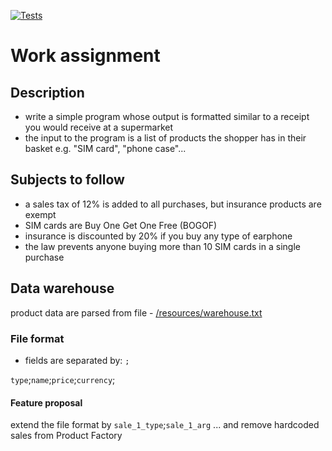 [![Tests](https://github.com/TimotejLabsky/work_assignemt/workflows/tests/badge.svg)](https://github.com/TimotejLabsky/work_assignemt/actions)
# Work assignment #

## Description ##
* write a simple program whose output is formatted similar to a receipt you would receive at a supermarket
* the input to the program is a list of products the shopper has in their basket e.g. "SIM card", "phone case"...

## Subjects to follow ##
* a sales tax of 12% is added to all purchases, but insurance products are exempt
* SIM cards are Buy One Get One Free (BOGOF)
* insurance is discounted by 20% if you buy any type of earphone
* the law prevents anyone buying more than 10 SIM cards in a single purchase

## Data warehouse ##
product data are parsed from file - [/resources/warehouse.txt](https://github.com/TimotejLabsky/work_assignemt/tree/main/src/main/resources)
### File format ###
* fields are separated by: `;`

`type`;`name`;`price`;`currency`;

#### Feature proposal ####
extend the file format by `sale_1_type`;`sale_1_arg` ... and remove hardcoded sales from Product Factory